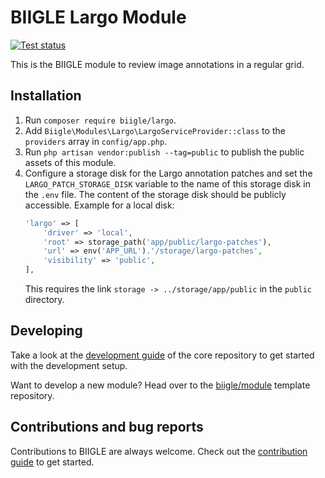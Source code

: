 # BIIGLE Largo Module

[![Test status](https://github.com/biigle/largo/workflows/Tests/badge.svg)](https://github.com/biigle/largo/actions?query=workflow%3ATests)

This is the BIIGLE module to review image annotations in a regular grid.

## Installation

1. Run `composer require biigle/largo`.
2. Add `Biigle\Modules\Largo\LargoServiceProvider::class` to the `providers` array in `config/app.php`.
3. Run `php artisan vendor:publish --tag=public` to publish the public assets of this module.
4. Configure a storage disk for the Largo annotation patches and set the `LARGO_PATCH_STORAGE_DISK` variable to the name of this storage disk in the `.env` file. The content of the storage disk should be publicly accessible. Example for a local disk:
    ```php
    'largo' => [
        'driver' => 'local',
        'root' => storage_path('app/public/largo-patches'),
        'url' => env('APP_URL').'/storage/largo-patches',
        'visibility' => 'public',
    ],
    ```
    This requires the link `storage -> ../storage/app/public` in the `public` directory.

## Developing

Take a look at the [development guide](https://github.com/biigle/core/blob/master/DEVELOPING.md) of the core repository to get started with the development setup.

Want to develop a new module? Head over to the [biigle/module](https://github.com/biigle/module) template repository.

## Contributions and bug reports

Contributions to BIIGLE are always welcome. Check out the [contribution guide](https://github.com/biigle/core/blob/master/CONTRIBUTING.md) to get started.
